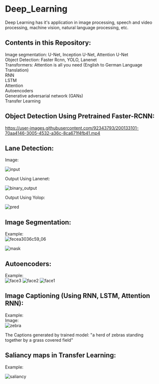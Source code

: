# Deep_Learning
Deep Learning has it's application in image processing, speech and video processing, machine vision, natural language processing, etc.

## Contents in this Repository:

Image segmentation: U-Net, Inception U-Net, Attention U-Net  <br />
Object Detection: Faster Rcnn, YOLO, Lanenet <br /> 
Transformers: Attention is all you need (English to German Language Translation) <br />
RNN  <br />
LSTM  <br />
Attention  <br />
Autoencoders  <br />
Generative adversarial network (GANs)  <br />
Transfer Learning  <br />

## Object Detection Using Pretrained Faster-RCNN:




https://user-images.githubusercontent.com/92343793/200133101-70aa4146-3005-4532-a36c-8ca671f4fb41.mp4

## Lane Detection:
Image:

![input](https://user-images.githubusercontent.com/92343793/201494217-8a79dff2-88e8-43dd-97d4-a29996c9ca2c.jpg)

Output Using Lanenet:

![binary_output](https://user-images.githubusercontent.com/92343793/201494235-b90c3261-5887-46a0-9551-32f68964489d.jpg)

Output Using Yolop:


![pred](https://user-images.githubusercontent.com/92343793/201495204-0c59e21a-6672-46f6-8201-e16dee580603.png)

## Image Segmentation:
Example: <br/>
![fecea3036c59_06](https://user-images.githubusercontent.com/92343793/200133163-cebd6254-487c-482b-a7f9-5697f7b317dd.jpg) <br/>

![mask](https://user-images.githubusercontent.com/92343793/200133234-23a9c8d0-3b07-43a8-a94b-9fb17221f605.png)

## Autoencoders:
Example: <br/>
![face3](https://user-images.githubusercontent.com/92343793/200133448-9ce51dc1-a976-451d-92d9-4ad255c9078c.png)
![face2](https://user-images.githubusercontent.com/92343793/200133450-c588cd6c-c8a4-4bfc-8b55-3f4de395db00.png)
![face1](https://user-images.githubusercontent.com/92343793/200133451-51cc459b-4020-49bd-92ab-2b91d5d1657c.png)


## Image Captioning (Using RNN, LSTM, Attention RNN):
Example: <br/>
Image: <br/>
![zebra](https://user-images.githubusercontent.com/92343793/200133738-267fb715-8abb-43d6-891e-6b950b14226c.png)

The Captions generated by trained model: "a herd of zebras standing together by a grass covered field" <br/>

## Saliancy maps in Transfer Learning:
Example: <br/>

![saliancy](https://user-images.githubusercontent.com/92343793/200133997-87f7456d-d6c8-4bf3-a381-b1a654c56b40.png)
